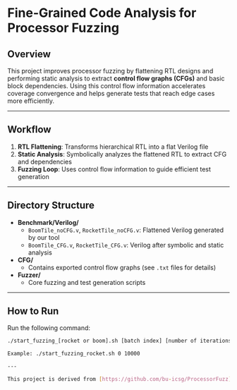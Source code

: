 # Fine-Grained Code Analysis for Processor Fuzzing

## Overview

This project improves processor fuzzing by flattening RTL designs and performing static analysis to extract **control flow graphs (CFGs)** and basic block dependencies. Using this control flow information accelerates coverage convergence and helps generate tests that reach edge cases more efficiently.

---

## Workflow

1. **RTL Flattening**: Transforms hierarchical RTL into a flat Verilog file  
2. **Static Analysis**: Symbolically analyzes the flattened RTL to extract CFG and dependencies  
3. **Fuzzing Loop**: Uses control flow information to guide efficient test generation

---

## Directory Structure

- **Benchmark/Verilog/**  
  - `BoomTile_noCFG.v`, `RocketTile_noCFG.v`: Flattened Verilog generated by our tool  
  - `BoomTile_CFG.v`, `RocketTile_CFG.v`: Verilog after symbolic and static analysis  
- **CFG/**  
  - Contains exported control flow graphs (see `.txt` files for details)  
- **Fuzzer/**  
  - Core fuzzing and test generation scripts

---

## How to Run

Run the following command:

```bash
./start_fuzzing_[rocket or boom].sh [batch index] [number of iterations]

Example: ./start_fuzzing_rocket.sh 0 10000

---

This project is derived from [https://github.com/bu-icsg/ProcessorFuzz](https://github.com/bu-icsg/ProcessorFuzz)